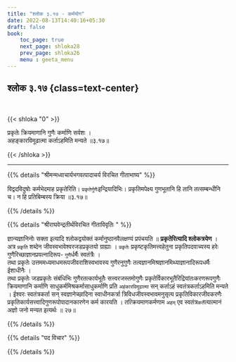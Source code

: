 ```yaml
---
title: "श्लोक ३.१७ - कर्मयोग"
date: 2022-08-13T14:40:16+05:30
draft: false
book:
    toc_page: true
    next_page: shloka28
    prev_page: shloka26
    menu : geeta_menu
---
```




## श्लोक ३.१७ {class=text-center}

<br/>

{{< shloka  "0"  >}}

प्रकृतेः क्रियमाणानि गुणैः कर्माणि सर्वशः ।  
अहङ्कारविमूढात्मा कर्ताऽहमिति मन्यते ॥३.१७॥  

{{< /shloka >}}

---


{{% details "श्रीमन्मध्वाचार्यभगवत्पादाचर्य विरचित  गीताभाष्य" %}}

विद्वदविदुषोः कर्मभेदमाह प्रकृतेरिति। `प्रकृतेर्गुणैः`इन्द्रियादिभिः। 
प्रकृतिमपेक्ष्य गुणभूतानि हि तानि तत्सम्बन्धीनि च। 
न हि प्रतिबिम्बस्य क्रिया  ॥३.१७॥ 

{{% /details %}}



{{% details "श्रीराघवेन्द्रतीर्थविरचित गीताविवृतिः " %}}

ज्ञान्यज्ञानिनोः सक्ता इत्यादि श्लोकद्वयोक्तं कर्मानुष्ठानवैलक्षण्यं 
प्रपंचयति ॥ **प्रकृतेरित्यादि श्लोकत्रयेण** ।   
अत्र `प्रकृति` शब्देन जीवस्वभावेश्वरजडप्रकृतयो ग्राह्याः । 
`प्रकृतेः` प्रकृष्टकृतिमत्त्वहेतुना प्रकृतिपदवाच्यस्य हरेः 
गुणैरिच्छाज्ञानप्रयत्नादिरूप- `गुणै`र्धर्मैः स्वतंत्रैः ।  
तथा प्रकृतेः उत्तममध्यमाधमरूपजीवराशिस्वभावस्य 
गुणैरनुगुणैः तत्वज्ञानमिश्रज्ञानमिथ्याज्ञानादिरूपधर्मैः ईशाधीनैः ।  
तथा प्रकृतेः जडप्रकृतेः संबंधिभिः गुणैरतत्कार्यभूतैः
सत्त्वरजस्तमोगुणैः प्रकृतेर्विकारभूतैरिद्रियांतःकरणरूपगुणैः 
क्रियमाणानि कर्माणि साधुकर्ममिश्रकर्मासाधुकर्माणि प्रति 
`अहंकारविमूढात्मा` सन्‌ कर्ताऽहं स्वतंत्रकर्ताऽहमिति मन्यते । 
ईश्वरः स्वतंत्रकर्ता सन्‌ स्वज्ञानेच्छादिना
स्वाधीनकर्त्रा त्रिविधजीवस्वभावमनुसृत्य प्रकृतिविकारजीवकरणैः
प्रकृतिकार्यसत्त्वादिगुणरूपोपादानकारणेन कर्म कारयति ।
तत्क्रियमाणकर्मणाम `अहम्` एव स्वतंत्र`कर्ते`त्यात्मानं अज्ञो जनो मन्यत इत्यर्थः ॥ २७॥

{{% /details %}}



{{% details "पद विचार" %}}


{{% /details %}}
